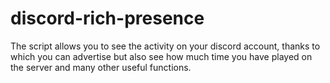 # discord-rich-presence
The script allows you to see the activity on your discord account, thanks to which you can advertise but also see how much time you have played on the server and many other useful functions.
